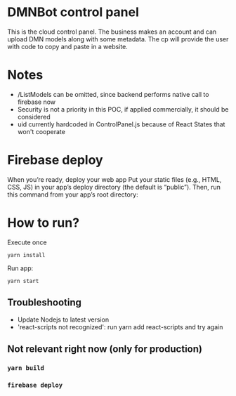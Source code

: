# DMNBot control panel
This is the cloud control panel. The business makes an account and can upload DMN models along with some metadata. The cp will provide the user with code to copy and paste in a website.

# Notes
- /ListModels can be omitted, since backend performs native call to firebase now
- Security is not a priority in this POC, if applied commercially, it should be considered
- uid currently hardcoded in ControlPanel.js because of React States that won't cooperate

# Firebase deploy
When you’re ready, deploy your web app
Put your static files (e.g., HTML, CSS, JS) in your app’s deploy directory (the default is “public”). Then, run this command from your app’s root directory:

# How to run?
Execute once
```
yarn install
```

Run app:
```
yarn start
```

## Troubleshooting
- Update Nodejs to latest version
- 'react-scripts not recognized': run yarn add react-scripts and try again

## Not relevant right now (only for production)
### `yarn build`
### `firebase deploy`
